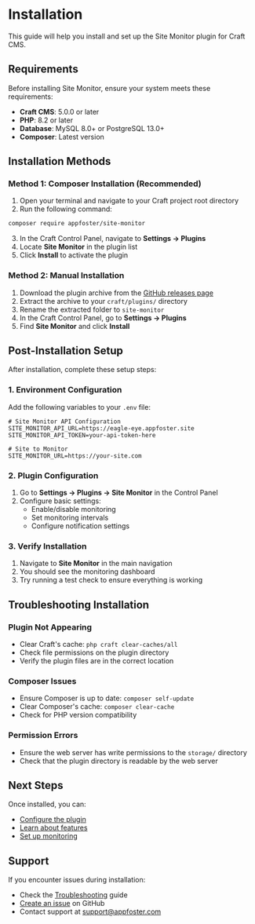 # Installation

This guide will help you install and set up the Site Monitor plugin for Craft CMS.

## Requirements

Before installing Site Monitor, ensure your system meets these requirements:

- **Craft CMS**: 5.0.0 or later
- **PHP**: 8.2 or later
- **Database**: MySQL 8.0+ or PostgreSQL 13.0+
- **Composer**: Latest version

## Installation Methods

### Method 1: Composer Installation (Recommended)

1. Open your terminal and navigate to your Craft project root directory
2. Run the following command:

```bash
composer require appfoster/site-monitor
```

3. In the Craft Control Panel, navigate to **Settings → Plugins**
4. Locate **Site Monitor** in the plugin list
5. Click **Install** to activate the plugin

### Method 2: Manual Installation

1. Download the plugin archive from the [GitHub releases page](https://github.com/Appfoster/site-monitor/releases)
2. Extract the archive to your `craft/plugins/` directory
3. Rename the extracted folder to `site-monitor`
4. In the Craft Control Panel, go to **Settings → Plugins**
5. Find **Site Monitor** and click **Install**

## Post-Installation Setup

After installation, complete these setup steps:

### 1. Environment Configuration

Add the following variables to your `.env` file:

```env
# Site Monitor API Configuration
SITE_MONITOR_API_URL=https://eagle-eye.appfoster.site
SITE_MONITOR_API_TOKEN=your-api-token-here

# Site to Monitor
SITE_MONITOR_URL=https://your-site.com
```

### 2. Plugin Configuration

1. Go to **Settings → Plugins → Site Monitor** in the Control Panel
2. Configure basic settings:
   - Enable/disable monitoring
   - Set monitoring intervals
   - Configure notification settings

### 3. Verify Installation

1. Navigate to **Site Monitor** in the main navigation
2. You should see the monitoring dashboard
3. Try running a test check to ensure everything is working

## Troubleshooting Installation

### Plugin Not Appearing
- Clear Craft's cache: `php craft clear-caches/all`
- Check file permissions on the plugin directory
- Verify the plugin files are in the correct location

### Composer Issues
- Ensure Composer is up to date: `composer self-update`
- Clear Composer's cache: `composer clear-cache`
- Check for PHP version compatibility

### Permission Errors
- Ensure the web server has write permissions to the `storage/` directory
- Check that the plugin directory is readable by the web server

## Next Steps

Once installed, you can:
- [Configure the plugin](Configuration.md)
- [Learn about features](features/Reachability-Monitoring.md)
- [Set up monitoring](Usage.md)

## Support

If you encounter issues during installation:
- Check the [Troubleshooting](Troubleshooting.md) guide
- [Create an issue](https://github.com/Appfoster/site-monitor/issues) on GitHub
- Contact support at support@appfoster.com